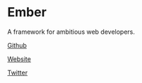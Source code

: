 # Ember

A framework for ambitious web developers. 

[Github](https://github.com/emberjs/ember.js)

[Website](https://www.emberjs.com/?developerstash)

[Twitter](http://twitter.com/emberjs)
